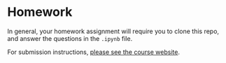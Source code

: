 # Homework

In general, your homework assignment will require you to clone this repo, and answer the questions in the `.ipynb` file.

For submission instructions, [please see the course website](https://ubc-cs.github.io/cpsc330-2024W2/docs/homework_instructions.html).
